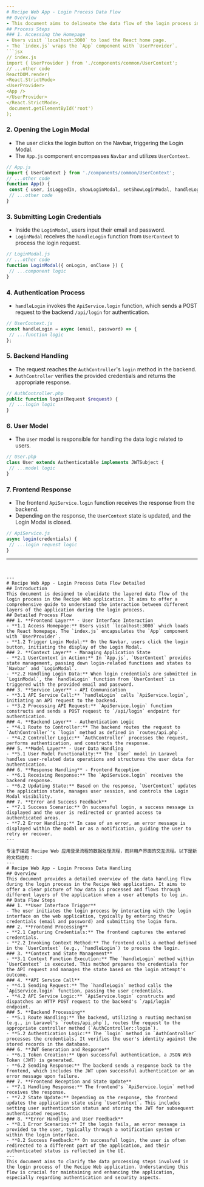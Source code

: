 ```yaml
---
# Recipe Web App - Login Process Data Flow
## Overview
- This document aims to delineate the data flow of the login process in the Recipe Web application, providing a clear understanding for newcomers of how this critical function operates within the system.
## Process Steps
### 1. Accessing the Homepage
- Users visit `localhost:3000` to load the React home page.
- The `index.js` wraps the `App` component with `UserProvider`.
```jsx
// index.js
import { UserProvider } from './components/common/UserContext';
// ...other code
ReactDOM.render(
<React.StrictMode>
<UserProvider>
<App />
</UserProvider>
</React.StrictMode>,
 document.getElementById('root')
);
```
### 2. Opening the Login Modal
- The user clicks the login button on the Navbar, triggering the Login Modal.
- The `App.js` component encompasses `Navbar` and utilizes `UserContext`.
```jsx
// App.js
import { UserContext } from './components/common/UserContext';
// ...other code
function App() {
 const { user, isLoggedIn, showLoginModal, setShowLoginModal, handleLogin, handleLogout } = useContext(UserContext);
 // ...other code
}
```
### 3. Submitting Login Credentials
- Inside the `LoginModal`, users input their email and password.
- `LoginModal` receives the `handleLogin` function from `UserContext` to process the login request.
```jsx
// LoginModal.js
// ...other code
function LoginModal({ onLogin, onClose }) {
 // ...component logic
}
```
### 4. Authentication Process
- `handleLogin` invokes the `ApiService.login` function, which sends a POST request to the backend `/api/login` for authentication.
```jsx
// UserContext.js
const handleLogin = async (email, password) => {
 // ...function logic
};
```
### 5. Backend Handling
- The request reaches the `AuthController`'s `login` method in the backend.
- `AuthController` verifies the provided credentials and returns the appropriate response.
```php
// AuthController.php
public function login(Request $request) {
 // ...login logic
}
```
### 6. User Model
- The `User` model is responsible for handling the data logic related to users.
```php
// User.php
class User extends Authenticatable implements JWTSubject {
 // ...model logic
}
```
### 7. Frontend Response
- The frontend `ApiService.login` function receives the response from the backend.
- Depending on the response, the `UserContext` state is updated, and the Login Modal is closed.
```javascript
// ApiService.js
async login(credentials) {
 // ...login request logic
}
```
---
```


---
# Recipe Web App - Login Process Data Flow Detailed
## Introduction
This document is designed to elucidate the layered data flow of the login process in the Recipe Web application. It aims to offer a comprehensive guide to understand the interaction between different layers of the application during the login process.
## Detailed Process Flow
### 1. **Frontend Layer** - User Interface Interaction
- **1.1 Access Homepage:** Users visit `localhost:3000` which loads the React homepage. The `index.js` encapsulates the `App` component with `UserProvider`.
- **1.2 Trigger Login Modal:** On the Navbar, users click the login button, initiating the display of the Login Modal.
### 2. **Context Layer** - Managing Application State
- **2.1 UserContext in Action:** In `App.js`, `UserContext` provides state management, passing down login-related functions and states to `Navbar` and `LoginModal`.
- **2.2 Handling Login Data:** When login credentials are submitted in `LoginModal`, the `handleLogin` function from `UserContext` is triggered with the provided email and password.
### 3. **Service Layer** - API Communication
- **3.1 API Service Call:** `handleLogin` calls `ApiService.login`, initiating an API request to the backend.
- **3.2 Processing API Request:** `ApiService.login` function constructs and sends a POST request to `/api/login` endpoint for authentication.
### 4. **Backend Layer** - Authentication Logic
- **4.1 Route to Controller:** The backend routes the request to `AuthController`'s `login` method as defined in `routes/api.php`.
- **4.2 Controller Logic:** `AuthController` processes the request, performs authentication, and constructs the response.
### 5. **Model Layer** - User Data Handling
- **5.1 User Model Functionality:** The `User` model in Laravel handles user-related data operations and structures the user data for authentication.
### 6. **Response Handling** - Frontend Reception
- **6.1 Receiving Response:** The `ApiService.login` receives the backend response.
- **6.2 Updating State:** Based on the response, `UserContext` updates the application state, manages user session, and controls the Login Modal visibility.
### 7. **Error and Success Feedback**
- **7.1 Success Scenario:** On successful login, a success message is displayed and the user is redirected or granted access to authenticated areas.
- **7.2 Error Handling:** In case of an error, an error message is displayed within the modal or as a notification, guiding the user to retry or recover.
---

专注于描述 Recipe Web 应用登录流程的数据处理流程，而非用户界面的交互流程。以下是新的文档结构：
---
# Recipe Web App - Login Process Data Handling
## Overview
This document provides a detailed overview of the data handling flow during the login process in the Recipe Web application. It aims to offer a clear picture of how data is processed and flows through different layers of the application when a user attempts to log in.
## Data Flow Steps
### 1. **User Interface Trigger**
- The user initiates the login process by interacting with the login interface on the web application, typically by entering their credentials (email and password) and submitting the login form.
### 2. **Frontend Processing**
- **2.1 Capturing Credentials:** The frontend captures the entered credentials.
- **2.2 Invoking Context Method:** The frontend calls a method defined in the `UserContext` (e.g., `handleLogin`) to process the login.
### 3. **Context and State Management**
- **3.1 Context Function Execution:** The `handleLogin` method within `UserContext` is executed. This method prepares the credentials for the API request and manages the state based on the login attempt's outcome.
### 4. **API Service Call**
- **4.1 Sending Request:** The `handleLogin` method calls the `ApiService.login` function, passing the user credentials.
- **4.2 API Service Logic:** `ApiService.login` constructs and dispatches an HTTP POST request to the backend's `/api/login` endpoint.
### 5. **Backend Processing**
- **5.1 Route Handling:** The backend, utilizing a routing mechanism (e.g., in Laravel's `routes/api.php`), routes the request to the appropriate controller method (`AuthController::login`).
- **5.2 Authentication Logic:** The `login` method in `AuthController` processes the credentials. It verifies the user's identity against the stored records in the database.
### 6. **JWT Generation and Response**
- **6.1 Token Creation:** Upon successful authentication, a JSON Web Token (JWT) is generated.
- **6.2 Sending Response:** The backend sends a response back to the frontend, which includes the JWT upon successful authentication or an error message upon failure.
### 7. **Frontend Reception and State Update**
- **7.1 Handling Response:** The frontend's `ApiService.login` method receives the response.
- **7.2 State Update:** Depending on the response, the frontend updates the application state using `UserContext`. This includes setting user authentication status and storing the JWT for subsequent authenticated requests.
### 8. **Error Handling and User Feedback**
- **8.1 Error Scenarios:** If the login fails, an error message is provided to the user, typically through a notification system or within the login interface.
- **8.2 Success Feedback:** On successful login, the user is often redirected to a different part of the application, and their authenticated status is reflected in the UI.
---
This document aims to clarify the data processing steps involved in the login process of the Recipe Web application. Understanding this flow is crucial for maintaining and enhancing the application, especially regarding authentication and security aspects.